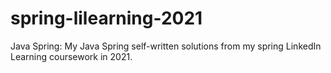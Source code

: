 # spring-lilearning-2021
Java Spring: My Java Spring self-written solutions from my spring LinkedIn Learning coursework in 2021. 
